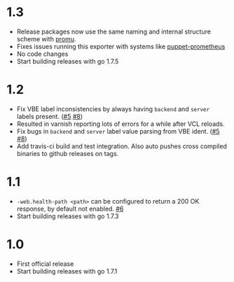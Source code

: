 1.3
===
* Release packages now use the same naming and internal structure scheme with [promu](https://github.com/prometheus/promu).
 * Fixes issues running this exporter with systems like [puppet-prometheus](https://github.com/voxpupuli/puppet-prometheus)
* No code changes
* Start building releases with go 1.7.5

1.2
===
* Fix VBE label inconsistencies by always having `backend` and `server` labels present. ([#5](https://github.com/jonnenauha/prometheus_varnish_exporter/issues/5) [#8](https://github.com/jonnenauha/prometheus_varnish_exporter/issues/8))
 * Resulted in varnish reporting lots of errors for a while after VCL reloads.
* Fix bugs in `backend` and `server` label value parsing from VBE ident. ([#5](https://github.com/jonnenauha/prometheus_varnish_exporter/issues/5) [#8](https://github.com/jonnenauha/prometheus_varnish_exporter/issues/8))
* Add travis-ci build and test integration. Also auto pushes cross compiled binaries to github releases on tags.

1.1
===
* `-web.health-path <path>` can be configured to return a 200 OK response, by default not enabled. [#6](https://github.com/jonnenauha/prometheus_varnish_exporter/pull/6)
* Start building releases with go 1.7.3

1.0
===
* First official release
* Start building releases with go 1.7.1
